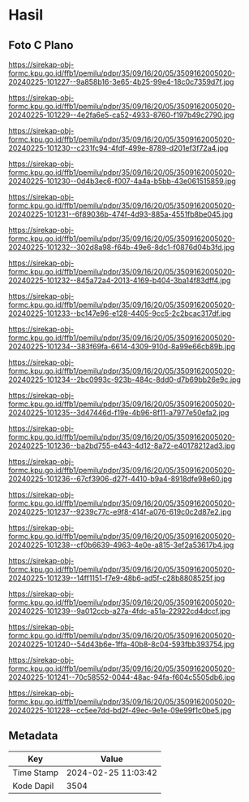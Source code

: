 # Hasil

## Foto C Plano

https://sirekap-obj-formc.kpu.go.id/ffb1/pemilu/pdpr/35/09/16/20/05/3509162005020-20240225-101227--9a858b16-3e65-4b25-99e4-18c0c7359d7f.jpg

https://sirekap-obj-formc.kpu.go.id/ffb1/pemilu/pdpr/35/09/16/20/05/3509162005020-20240225-101229--4e2fa6e5-ca52-4933-8760-f197b49c2790.jpg

https://sirekap-obj-formc.kpu.go.id/ffb1/pemilu/pdpr/35/09/16/20/05/3509162005020-20240225-101230--c231fc94-4fdf-499e-8789-d201ef3f72a4.jpg

https://sirekap-obj-formc.kpu.go.id/ffb1/pemilu/pdpr/35/09/16/20/05/3509162005020-20240225-101230--0d4b3ec6-f007-4a4a-b5bb-43e061515859.jpg

https://sirekap-obj-formc.kpu.go.id/ffb1/pemilu/pdpr/35/09/16/20/05/3509162005020-20240225-101231--6f89036b-474f-4d93-885a-4551fb8be045.jpg

https://sirekap-obj-formc.kpu.go.id/ffb1/pemilu/pdpr/35/09/16/20/05/3509162005020-20240225-101232--302d8a98-f64b-49e6-8dc1-f0876d04b3fd.jpg

https://sirekap-obj-formc.kpu.go.id/ffb1/pemilu/pdpr/35/09/16/20/05/3509162005020-20240225-101232--845a72a4-2013-4169-b404-3ba14f83dff4.jpg

https://sirekap-obj-formc.kpu.go.id/ffb1/pemilu/pdpr/35/09/16/20/05/3509162005020-20240225-101233--bc147e96-e128-4405-9cc5-2c2bcac317df.jpg

https://sirekap-obj-formc.kpu.go.id/ffb1/pemilu/pdpr/35/09/16/20/05/3509162005020-20240225-101234--383f69fa-6614-4309-910d-8a99e66cb89b.jpg

https://sirekap-obj-formc.kpu.go.id/ffb1/pemilu/pdpr/35/09/16/20/05/3509162005020-20240225-101234--2bc0993c-923b-484c-8dd0-d7b69bb26e9c.jpg

https://sirekap-obj-formc.kpu.go.id/ffb1/pemilu/pdpr/35/09/16/20/05/3509162005020-20240225-101235--3d47446d-f19e-4b96-8f11-a7977e50efa2.jpg

https://sirekap-obj-formc.kpu.go.id/ffb1/pemilu/pdpr/35/09/16/20/05/3509162005020-20240225-101236--ba2bd755-e443-4d12-8a72-e40178212ad3.jpg

https://sirekap-obj-formc.kpu.go.id/ffb1/pemilu/pdpr/35/09/16/20/05/3509162005020-20240225-101236--67cf3906-d27f-4410-b9a4-8918dfe98e60.jpg

https://sirekap-obj-formc.kpu.go.id/ffb1/pemilu/pdpr/35/09/16/20/05/3509162005020-20240225-101237--9239c77c-e9f8-414f-a076-619c0c2d87e2.jpg

https://sirekap-obj-formc.kpu.go.id/ffb1/pemilu/pdpr/35/09/16/20/05/3509162005020-20240225-101238--cf0b6639-4963-4e0e-a815-3ef2a53617b4.jpg

https://sirekap-obj-formc.kpu.go.id/ffb1/pemilu/pdpr/35/09/16/20/05/3509162005020-20240225-101239--14ff1151-f7e9-48b6-ad5f-c28b8808525f.jpg

https://sirekap-obj-formc.kpu.go.id/ffb1/pemilu/pdpr/35/09/16/20/05/3509162005020-20240225-101239--9a012ccb-a27a-4fdc-a51a-22922cd4dccf.jpg

https://sirekap-obj-formc.kpu.go.id/ffb1/pemilu/pdpr/35/09/16/20/05/3509162005020-20240225-101240--54d43b6e-1ffa-40b8-8c04-593fbb393754.jpg

https://sirekap-obj-formc.kpu.go.id/ffb1/pemilu/pdpr/35/09/16/20/05/3509162005020-20240225-101241--70c58552-0044-48ac-94fa-f604c5505db6.jpg

https://sirekap-obj-formc.kpu.go.id/ffb1/pemilu/pdpr/35/09/16/20/05/3509162005020-20240225-101228--cc5ee7dd-bd2f-49ec-9e1e-09e99f1c0be5.jpg


## Metadata

| Key        | Value               |
| ---------- | ------------------- |
| Time Stamp | 2024-02-25 11:03:42 |
| Kode Dapil | 3504                |



